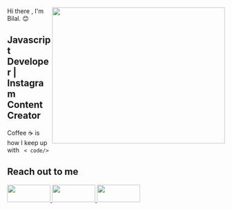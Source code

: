 ### 
<img src="https://media.giphy.com/media/tNB5bIu3E5Z0EYEMP5/giphy.gif" align="right" width="400" height="315" > 
Hi there , I'm Bilal. 😊 

<pr></pr>


## Javascript Developer | Instagram Content Creator

Coffee ☕ is how I keep up with  <code> < code/></code>


## Reach out to me 


<a href="https://www.linkedin.com/in/bilal-k%C3%BC%C3%A7%C3%BCk-3529391a1/" rel ="nofollow" >
<img width ="100" height ="40" src="https://img.shields.io/badge/LinkedIn-0077B5?style=for-the-badge&logo=linkedin&logoColor=white ">
<a/>
  


<a href="https://www.youtube.com/channel/UCKEE4YqCmIWqpczk0L9WqYQ" rel ="nofollow" >
<img  width ="100" height ="40" src="https://img.shields.io/badge/YouTube-FF0000?style=for-the-badge&logo=youtube&logoColor=white ">
<a/>
  

  
<a href="https://www.instagram.com/info.programlama/" rel ="nofollow" >
<img  width ="100" height ="40" src="https://img.shields.io/badge/Instagram-E4405F?style=for-the-badge&logo=instagram&logoColor=white ">
<a/>
  
